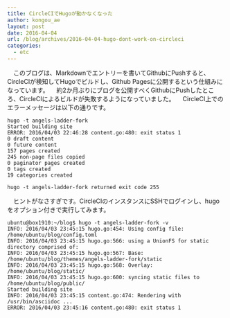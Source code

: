 ```yaml
---
title: CircleCIでHugoが動かなくなった
author: kongou_ae
layout: post
date: 2016-04-04
url: /blog/archives/2016-04-04-hugo-dont-work-on-circleci
categories:
  - etc
---
```


　このブログは、Markdownでエントリーを書いてGithubにPushすると、CircleCIが検知してHugoでビルドし、Github Pagesに公開するという仕組みになっています。
　約2か月ぶりにブログを公開すべくGithubにPushしたところ、CircleCIによるビルドが失敗するようになっていました。
　CircleCI上でのエラーメッセージは以下の通りです。

```
hugo -t angels-ladder-fork
Started building site
ERROR: 2016/04/03 22:46:28 content.go:480: exit status 1
0 draft content
0 future content
157 pages created
245 non-page files copied
0 paginator pages created
0 tags created
19 categories created

hugo -t angels-ladder-fork returned exit code 255
```

　ヒントがなさすぎです。CircleCIのインスタンスにSSHでログインし、hugoをオプション付きで実行してみます。

```
ubuntu@box1910:~/blog$ hugo -t angels-ladder-fork -v
INFO: 2016/04/03 23:45:15 hugo.go:454: Using config file: /home/ubuntu/blog/config.toml
INFO: 2016/04/03 23:45:15 hugo.go:566: using a UnionFS for static directory comprised of:
INFO: 2016/04/03 23:45:15 hugo.go:567: Base: /home/ubuntu/blog/themes/angels-ladder-fork/static
INFO: 2016/04/03 23:45:15 hugo.go:568: Overlay: /home/ubuntu/blog/static/
INFO: 2016/04/03 23:45:15 hugo.go:600: syncing static files to /home/ubuntu/blog/public/
Started building site
INFO: 2016/04/03 23:45:15 content.go:474: Rendering with /usr/bin/asciidoc ...
ERROR: 2016/04/03 23:45:16 content.go:480: exit status 1
```
